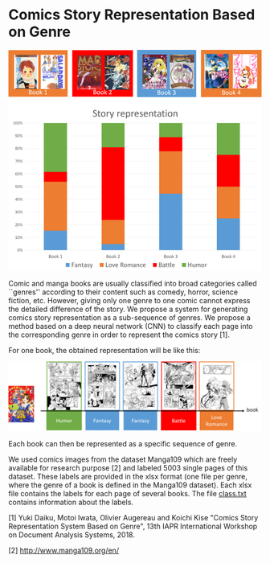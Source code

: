 # Comics Story Representation Based on Genre

![Comparing the story for different books](Story2.png)


Comic and manga books are usually classified into broad categories called ``genres'' according to their content such as comedy, horror, science fiction, etc. However, giving only one genre to one comic cannot express the detailed difference of the story. We propose a system for generating comics story representation as a sub-sequence of genres. We propose a method based on a deep neural network (CNN) to classify each page into the corresponding genre in order to represent the comics story [1].

For one book, the obtained representation will be like this:

![Representation of the story for one book](Story.png)

Each book can then be represented as a specific sequence of genre. 


We used comics images from the dataset Manga109 which are freely available for research purpose [2] and labeled 5003 single pages of this dataset. These labels are provided in the xlsx format (one file per genre, where the genre of a book is defined in the Manga109 dataset). Each xlsx file contains the labels for each page of several books. The file [class.txt](class.txt) contains information about the labels.


[1] Yuki Daiku, Motoi Iwata, Olivier Augereau and Koichi Kise "Comics Story Representation System Based on Genre", 13th IAPR International Workshop on Document Analysis Systems, 2018.

[2] http://www.manga109.org/en/
